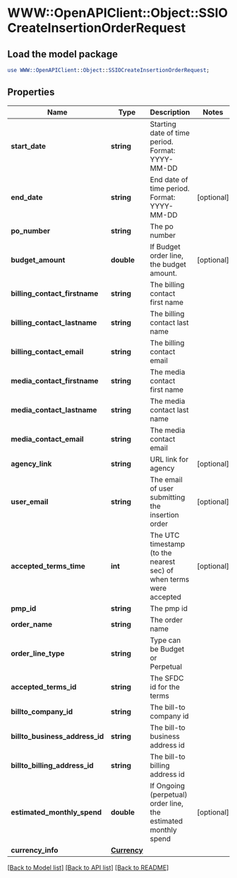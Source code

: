 # WWW::OpenAPIClient::Object::SSIOCreateInsertionOrderRequest

## Load the model package
```perl
use WWW::OpenAPIClient::Object::SSIOCreateInsertionOrderRequest;
```

## Properties
Name | Type | Description | Notes
------------ | ------------- | ------------- | -------------
**start_date** | **string** | Starting date of time period. Format: YYYY-MM-DD | 
**end_date** | **string** | End date of time period. Format: YYYY-MM-DD | [optional] 
**po_number** | **string** | The po number | 
**budget_amount** | **double** | If Budget order line, the budget amount. | [optional] 
**billing_contact_firstname** | **string** | The billing contact first name | 
**billing_contact_lastname** | **string** | The billing contact last name | 
**billing_contact_email** | **string** | The billing contact email | 
**media_contact_firstname** | **string** | The media contact first name | 
**media_contact_lastname** | **string** | The media contact last name | 
**media_contact_email** | **string** | The media contact email | 
**agency_link** | **string** | URL link for agency | [optional] 
**user_email** | **string** | The email of user submitting the insertion order | [optional] 
**accepted_terms_time** | **int** | The UTC timestamp (to the nearest sec) of when terms were accepted | [optional] 
**pmp_id** | **string** | The pmp id | 
**order_name** | **string** | The order name | 
**order_line_type** | **string** | Type can be Budget or Perpetual | 
**accepted_terms_id** | **string** | The SFDC id for the terms | 
**billto_company_id** | **string** | The bill-to company id | 
**billto_business_address_id** | **string** | The bill-to business address id | 
**billto_billing_address_id** | **string** | The bill-to billing address id | 
**estimated_monthly_spend** | **double** | If Ongoing (perpetual) order line, the estimated monthly spend | [optional] 
**currency_info** | [**Currency**](Currency.md) |  | 

[[Back to Model list]](../README.md#documentation-for-models) [[Back to API list]](../README.md#documentation-for-api-endpoints) [[Back to README]](../README.md)


